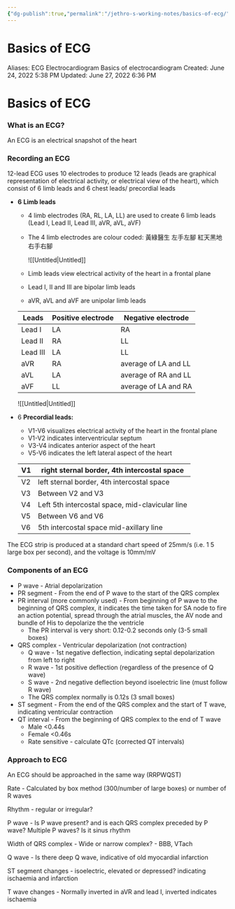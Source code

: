 ```yaml
---
{"dg-publish":true,"permalink":"/jethro-s-working-notes/basics-of-ecg/","dgPassFrontmatter":true}
---
```



# Basics of ECG

Aliases: ECG
Electrocardiogram
Basics of electrocardiogram
Created: June 24, 2022 5:38 PM
Updated: June 27, 2022 6:36 PM

# Basics of ECG

### What is an ECG?

An ECG is an electrical snapshot of the heart

### Recording an ECG

12-lead ECG uses 10 electrodes to produce 12 leads (leads are graphical representation of electrical activity, or electrical view of the heart), which consist of 6 limb leads and 6 chest leads/ precordial leads

- **6** **Limb leads**
    - 4 limb electrodes (RA, RL, LA, LL) are used to create 6 limb leads (Lead I, Lead II, Lead III, aVR, aVL, aVF)
    - The 4 limb electrodes are colour coded: 黃綠醫生 左手左腳 紅天黑地 右手右腳
        
        ![[Untitled\|Untitled]]
        
    - Limb leads view electrical activity of the heart in a frontal plane
    - Lead I, II and III are bipolar limb leads
    - aVR, aVL and aVF are unipolar limb leads
    
    | Leads | Positive electrode | Negative electrode |
    | --- | --- | --- |
    | Lead I | LA | RA |
    | Lead II | RA | LL |
    | Lead III | LA | LL |
    | aVR | RA | average of LA and LL |
    | aVL | LA | average of RA and LL |
    | aVF | LL | average of LA and RA |
    
    ![[Untitled\|Untitled]]
    
- 6 **Precordial leads:**
    - V1-V6 visualizes electrical activity of the heart in the frontal plane
    - V1-V2 indicates interventricular septum
    - V3-V4 indicates anterior aspect of the heart
    - V5-V6 indicates the left lateral aspect of the heart
    
    | V1 | right sternal border, 4th intercostal space |
    | --- | --- |
    | V2 | left sternal border, 4th intercostal space |
    | V3 | Between V2 and V3 |
    | V4 | Left 5th intercostal space, mid-clavicular line |
    | V5 | Between V6 and V6 |
    | V6 | 5th intercostal space mid-axillary line |

The ECG strip is produced at a standard chart speed of 25mm/s (i.e. 1 5 large box per second), and the voltage is 10mm/mV

### Components of an ECG

- P wave - Atrial depolarization
- PR segment - From the end of P wave to the start of the QRS complex
- PR interval (more commonly used) - From beginning of P wave to the beginning of QRS complex, it indicates the time taken for SA node to fire an action potential, spread through the atrial muscles, the AV node and bundle of His to depolarize the the ventricle
    - The PR interval is very short: 0.12-0.2 seconds only (3-5 small boxes)
- QRS complex - Ventricular depolarization (not contraction)
    - Q wave - 1st negative deflection, indicating septal depolarization from left to right
    - R wave - 1st positive deflection (regardless of the presence of Q wave)
    - S wave - 2nd negative deflection beyond isoelectric line (must follow R wave)
    - The QRS complex normally is 0.12s (3 small boxes)
- ST segment - From the end of the QRS complex and the start of T wave, indicating ventricular contraction
- QT interval - From the beginning of QRS complex to the end of T wave
    - Male <0.44s
    - Female <0.46s
    - Rate sensitive - calculate QTc (corrected QT intervals)

### Approach to ECG

An ECG should be approached in the same way (RRPWQST)

Rate - Calculated by box method (300/number of large boxes) or number of R waves

Rhythm - regular or irregular?

P wave - Is P wave present? and is each QRS complex preceded by P wave? Multiple P waves? Is it sinus rhythm

Width of QRS complex - Wide or narrow complex? - BBB, VTach

Q wave - Is there deep Q wave, indicative of old myocardial infarction

ST segment changes - isoelectric, elevated or depressed? indicating ischaemia and infarction

T wave changes - Normally inverted in aVR and lead I, inverted indicates ischaemia